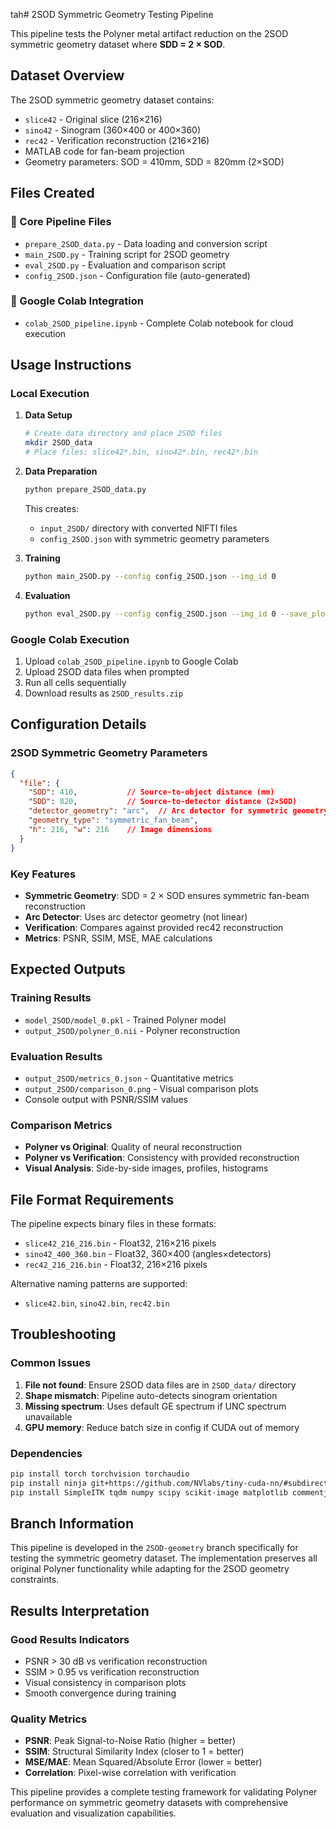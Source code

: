 tah# 2SOD Symmetric Geometry Testing Pipeline

This pipeline tests the Polyner metal artifact reduction on the 2SOD symmetric geometry dataset where **SDD = 2 × SOD**.

## Dataset Overview

The 2SOD symmetric geometry dataset contains:
- `slice42` - Original slice (216×216)
- `sino42` - Sinogram (360×400 or 400×360) 
- `rec42` - Verification reconstruction (216×216)
- MATLAB code for fan-beam projection
- Geometry parameters: SOD = 410mm, SDD = 820mm (2×SOD)

## Files Created

### 🔧 Core Pipeline Files
- `prepare_2SOD_data.py` - Data loading and conversion script
- `main_2SOD.py` - Training script for 2SOD geometry
- `eval_2SOD.py` - Evaluation and comparison script
- `config_2SOD.json` - Configuration file (auto-generated)

### 📓 Google Colab Integration
- `colab_2SOD_pipeline.ipynb` - Complete Colab notebook for cloud execution

## Usage Instructions

### Local Execution

1. **Data Setup**
   ```bash
   # Create data directory and place 2SOD files
   mkdir 2SOD_data
   # Place files: slice42*.bin, sino42*.bin, rec42*.bin
   ```

2. **Data Preparation**
   ```bash
   python prepare_2SOD_data.py
   ```
   This creates:
   - `input_2SOD/` directory with converted NIFTI files
   - `config_2SOD.json` with symmetric geometry parameters

3. **Training**
   ```bash
   python main_2SOD.py --config config_2SOD.json --img_id 0
   ```

4. **Evaluation**
   ```bash
   python eval_2SOD.py --config config_2SOD.json --img_id 0 --save_plots
   ```

### Google Colab Execution

1. Upload `colab_2SOD_pipeline.ipynb` to Google Colab
2. Upload 2SOD data files when prompted
3. Run all cells sequentially
4. Download results as `2SOD_results.zip`

## Configuration Details

### 2SOD Symmetric Geometry Parameters
```json
{
  "file": {
    "SOD": 410,           // Source-to-object distance (mm)
    "SDD": 820,           // Source-to-detector distance (2×SOD)
    "detector_geometry": "arc",  // Arc detector for symmetric geometry
    "geometry_type": "symmetric_fan_beam",
    "h": 216, "w": 216    // Image dimensions
  }
}
```

### Key Features
- **Symmetric Geometry**: SDD = 2 × SOD ensures symmetric fan-beam reconstruction
- **Arc Detector**: Uses arc detector geometry (not linear)
- **Verification**: Compares against provided rec42 reconstruction
- **Metrics**: PSNR, SSIM, MSE, MAE calculations

## Expected Outputs

### Training Results
- `model_2SOD/model_0.pkl` - Trained Polyner model
- `output_2SOD/polyner_0.nii` - Polyner reconstruction

### Evaluation Results  
- `output_2SOD/metrics_0.json` - Quantitative metrics
- `output_2SOD/comparison_0.png` - Visual comparison plots
- Console output with PSNR/SSIM values

### Comparison Metrics
- **Polyner vs Original**: Quality of neural reconstruction
- **Polyner vs Verification**: Consistency with provided reconstruction
- **Visual Analysis**: Side-by-side images, profiles, histograms

## File Format Requirements

The pipeline expects binary files in these formats:
- `slice42_216_216.bin` - Float32, 216×216 pixels
- `sino42_400_360.bin` - Float32, 360×400 (angles×detectors) 
- `rec42_216_216.bin` - Float32, 216×216 pixels

Alternative naming patterns are supported:
- `slice42.bin`, `sino42.bin`, `rec42.bin`

## Troubleshooting

### Common Issues
1. **File not found**: Ensure 2SOD data files are in `2SOD_data/` directory
2. **Shape mismatch**: Pipeline auto-detects sinogram orientation
3. **Missing spectrum**: Uses default GE spectrum if UNC spectrum unavailable
4. **GPU memory**: Reduce batch size in config if CUDA out of memory

### Dependencies
```bash
pip install torch torchvision torchaudio
pip install ninja git+https://github.com/NVlabs/tiny-cuda-nn/#subdirectory=bindings/torch
pip install SimpleITK tqdm numpy scipy scikit-image matplotlib commentjson
```

## Branch Information

This pipeline is developed in the `2SOD-geometry` branch specifically for testing the symmetric geometry dataset. The implementation preserves all original Polyner functionality while adapting for the 2SOD geometry constraints.

## Results Interpretation

### Good Results Indicators
- PSNR > 30 dB vs verification reconstruction
- SSIM > 0.95 vs verification reconstruction  
- Visual consistency in comparison plots
- Smooth convergence during training

### Quality Metrics
- **PSNR**: Peak Signal-to-Noise Ratio (higher = better)
- **SSIM**: Structural Similarity Index (closer to 1 = better)
- **MSE/MAE**: Mean Squared/Absolute Error (lower = better)
- **Correlation**: Pixel-wise correlation with verification

This pipeline provides a complete testing framework for validating Polyner performance on symmetric geometry datasets with comprehensive evaluation and visualization capabilities.